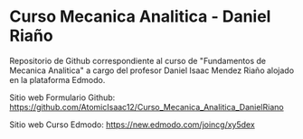 # Curso Mecanica Analitica - Daniel Riaño
Repositorio de Github correspondiente al curso de "Fundamentos de Mecanica Analitica" a cargo del profesor Daniel Isaac Mendez Riaño 
alojado en la plataforma Edmodo.

Sitio web Formulario Github: https://github.com/AtomicIsaac12/Curso_Mecanica_Analitica_DanielRiano

Sitio web Curso Edmodo: https://new.edmodo.com/joincg/xy5dex
